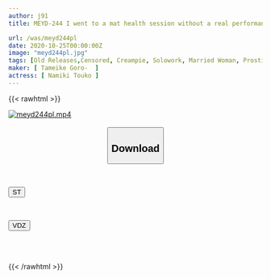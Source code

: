```yaml
---
author: j91
title: MEYD-244 I went to a mat health session without a real performance, and what came out was my neighbor's arrogant beautiful wife. I grasped her weakness and forced her to perform the actual act and cum inside her! Toko Namiki, who was made into a sex slave even outside the store

url: /was/meyd244pl
date: 2020-10-25T00:00:00Z
image: "meyd244pl.jpg"
tags: [Old Releases,Censored, Creampie, Solowork, Married Woman, Prostitutes, Abuse, Cuckold	]
maker: [ Tameike Goro-  ]
actress: [ Namiki Touko ]
---
```



{{< rawhtml >}}

<div class="video" data-videoid="p841pjAR9KirkA0">
    <a href="javascript:;">
        <img src="/was/meyd244pl/meyd244pl.jpg" width="WIDTH" height="HEIGHT" alt="meyd244pl.mp4" loading="lazy">
    </a>
</div>

<script type="text/javascript" src="https://j91.asia/asset/on-demand-st.js"></script>

<br>
  <link rel="stylesheet" href="https://j91.asia/asset/bs5.css">
  
  <center>
  <button class="btn btn-primary" type="button" data-bs-toggle="collapse" data-bs-target=".multi-collapse" aria-expanded="false" aria-controls="multiCollapseExample1 multiCollapseExample2"><h2>Download</h2></button></center>
</p>
<div class="row">
  <div class="col">
    <div class="collapse multi-collapse" id="multiCollapseExample1">
      <div class="card card-body">
	      	      <br>
<div class="buttons">  
<p><a href="https://streamtape.to/v/p841pjAR9KirkA0" target="_blank"><button class="btn-hover color-3"><i class="fa fa-download"></i> ST</button></a></p></div>
    </div>
  </div>
</div>
  <div class="col">
    <div class="collapse multi-collapse" id="multiCollapseExample2">
      <div class="card card-body">
	      <br>
<div class="buttons">
<p><a href="https://vidoza.net/f9bwg28gb7vu" target="_blank"><button class="btn-hover color-8"><i class="fa fa-download"></i> VDZ</button></a></p></div>
<br><br>
      </div>
    </div>
  </div>
</div>

{{< /rawhtml >}}
